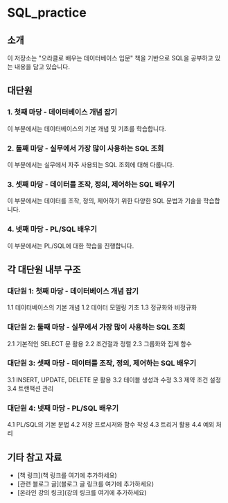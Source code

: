 # SQL_practice

## 소개
이 저장소는 "오라클로 배우는 데이터베이스 입문" 책을 기반으로 SQL을 공부하고 있는 내용을 담고 있습니다.

## 대단원

### 1. 첫째 마당 - 데이터베이스 개념 잡기
이 부분에서는 데이터베이스의 기본 개념 및 기초를 학습합니다.

### 2. 둘째 마당 - 실무에서 가장 많이 사용하는 SQL 조회
이 부분에서는 실무에서 자주 사용되는 SQL 조회에 대해 다룹니다.

### 3. 셋째 마당 - 데이터를 조작, 정의, 제어하는 SQL 배우기
이 부분에서는 데이터를 조작, 정의, 제어하기 위한 다양한 SQL 문법과 기술을 학습합니다.

### 4. 넷째 마당 - PL/SQL 배우기
이 부분에서는 PL/SQL에 대한 학습을 진행합니다.

## 각 대단원 내부 구조

### 대단원 1: 첫째 마당 - 데이터베이스 개념 잡기
1.1 데이터베이스의 기본 개념
1.2 데이터 모델링 기초
1.3 정규화와 비정규화

### 대단원 2: 둘째 마당 - 실무에서 가장 많이 사용하는 SQL 조회
2.1 기본적인 SELECT 문 활용
2.2 조건절과 정렬
2.3 그룹화와 집계 함수

### 대단원 3: 셋째 마당 - 데이터를 조작, 정의, 제어하는 SQL 배우기
3.1 INSERT, UPDATE, DELETE 문 활용
3.2 테이블 생성과 수정
3.3 제약 조건 설정
3.4 트랜잭션 관리

### 대단원 4: 넷째 마당 - PL/SQL 배우기
4.1 PL/SQL의 기본 문법
4.2 저장 프로시저와 함수 작성
4.3 트리거 활용
4.4 예외 처리

## 기타 참고 자료
- [책 링크](책 링크를 여기에 추가하세요)
- [관련 블로그 글](블로그 글 링크를 여기에 추가하세요)
- [온라인 강의 링크](강의 링크를 여기에 추가하세요)
